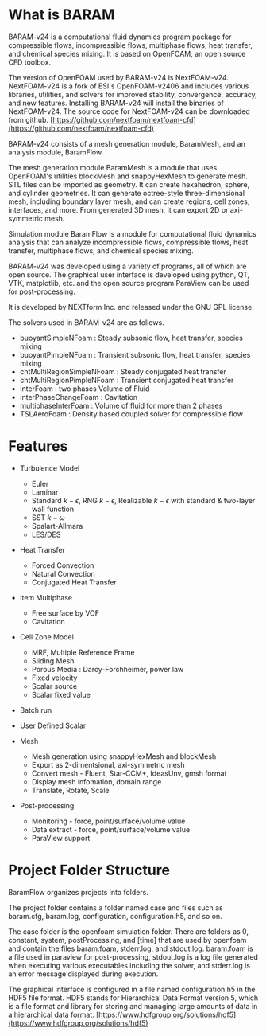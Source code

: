 # What is BARAM

BARAM-v24 is a computational fluid dynamics program package for compressible flows, incompressible flows, multiphase flows, heat transfer, and chemical species mixing. It is based on OpenFOAM, an open source CFD toolbox.

The version of OpenFOAM used by BARAM-v24 is NextFOAM-v24. NextFOAM-v24 is a fork of ESI's OpenFOAM-v2406 and includes various libraries, utilities, and solvers for improved stability, convergence, accuracy, and new features. Installing BARAM-v24 will install the binaries of NextFOAM-v24. The source code for NextFOAM-v24 can be downloaded from github. [https://github.com/nextfoam/nextfoam-cfd](https://github.com/nextfoam/nextfoam-cfd) 

BARAM-v24 consists of a mesh generation module, BaramMesh, and an analysis module, BaramFlow.

The mesh generation module BaramMesh is a module that uses OpenFOAM's utilities blockMesh and snappyHexMesh to generate mesh. STL files can be imported as geometry. It can create hexahedron, sphere, and cylinder geometries. It can generate octree-style three-dimensional mesh, including boundary layer mesh, and can create regions, cell zones, interfaces, and more. From generated 3D mesh, it can export 2D or axi-symmetric mesh.

Simulation module BaramFlow is a module for computational fluid dynamics analysis that can analyze incompressible flows, compressible flows, heat transfer, multiphase flows, and chemical species mixing.

BARAM-v24 was developed using a variety of programs, all of which are open source. The graphical user interface is developed using python, QT, VTK, matplotlib, etc. and the open source program ParaView can be used for post-processing.


It is developed by NEXTform Inc. and released under the GNU GPL license.

The solvers used in BARAM-v24 are as follows. 

* buoyantSimpleNFoam : Steady subsonic flow, heat transfer, species mixing
* buoyantPimpleNFoam : Transient subsonic flow, heat transfer, species mixing
* chtMultiRegionSimpleNFoam : Steady conjugated heat transfer
* chtMultiRegionPimpleNFoam : Transient conjugated heat transfer
* interFoam : two phases Volume of Fluid
* interPhaseChangeFoam : Cavitation
* multiphaseInterFoam : Volume of fluid for more than 2 phases
* TSLAeroFoam : Density based coupled solver for compressible flow
  
# Features

* Turbulence Model
    + Euler
    + Laminar
    + Standard $k-\epsilon$, RNG $k-\epsilon$, Realizable $k-\epsilon$ with standard & two-layer wall function
    + SST $k-\omega$
    + Spalart-Allmara 
    + LES/DES
  
* Heat Transfer
    + Forced Convection
    + Natural Convection
    + Conjugated Heat Transfer

* item Multiphase
    + Free surface by VOF
    + Cavitation 
    
* Cell Zone Model
    +  MRF, Multiple Reference Frame
    +  Sliding Mesh
    +  Porous Media : Darcy-Forchheimer, power law
    +  Fixed velocity
    +  Scalar source
    +  Scalar fixed value

* Batch run
  
* User Defined Scalar
  
* Mesh
    + Mesh generation using snappyHexMesh and blockMesh
    + Export as 2-dimentsional, axi-symmetric mesh
    + Convert mesh - Fluent, Star-CCM+, IdeasUnv, gmsh format
    + Display mesh infomation, domain range
    + Translate, Rotate, Scale

* Post-processing
    + Monitoring - force, point/surface/volume value
    + Data extract - force, point/surface/volume value
    + ParaView support

# Project Folder Structure

BaramFlow organizes projects into folders.

The project folder contains a folder named case and files such as baram.cfg, baram.log, configuration, configuration.h5, and so on. 

The case folder is the openfoam simulation folder. There are folders as 0, constant, system, postProcessing, and [time] that are used by openfoam and contain the files baram.foam, stderr.log, and stdout.log. baram.foam is a file used in paraview for post-processing, stdout.log is a log file generated when executing various executables including the solver, and stderr.log is an error message displayed during execution.

The graphical interface is configured in a file named configuration.h5 in the HDF5 file format. HDF5 stands for Hierarchical Data Format version 5, which is a file format and library for storing and managing large amounts of data in a hierarchical data format.
[https://www.hdfgroup.org/solutions/hdf5](https://www.hdfgroup.org/solutions/hdf5) 



 


 
  


